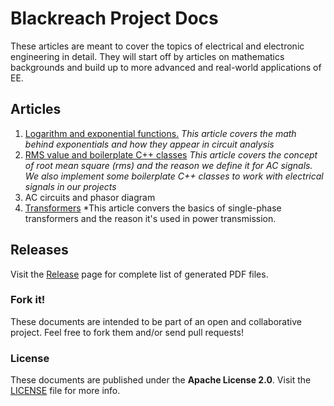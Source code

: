 # Blackreach Project Docs
These articles are meant to cover the topics of electrical and electronic engineering in detail. They will start off by articles on mathematics backgrounds and build up to more advanced and real-world applications of EE.

## Articles
1. [Logarithm and exponential functions.](https://github.com/blackreach/docs/releases/download/v0.1.1/1_Logarithm_and_exponential_functions.pdf)
*This article covers the math behind exponentials and how they appear in circuit analysis*
2. [RMS value and boilerplate C++ classes](https://github.com/blackreach/docs/releases/download/v0.1.1/2_Rms_and_boilerplate_cpp_classes.pdf)
*This article covers the concept of root mean square (rms) and the reason we define it for AC signals. We also implement some boilerplate C++ classes to work with electrical signals in our projects* 
3. AC circuits and phasor diagram
4. [Transformers](https://github.com/blackreach/docs/releases/download/v0.1.1/4_Transformers.pdf)
*This article convers the basics of single-phase transformers and the reason it's used in power transmission.
## Releases
Visit the [Release](https://github.com/blackreach/docs/releases/) page for complete list of generated PDF files.
### Fork it!
These documents are intended to be part of an open and collaborative project. Feel free to fork them and/or send pull requests!

### License
These documents are published under the **Apache License 2.0**. Visit the [LICENSE](https://github.com/blackreach/docs/blob/master/LICENSE) file for more info.
